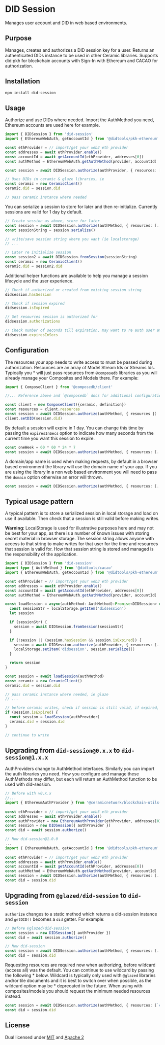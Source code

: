# DID Session

Manages user account and DID in web based environments.

 ## Purpose

Manages, creates and authorizes a DID session key for a user. Returns an authenticated DIDs instance
to be used in other Ceramic libraries. Supports did:pkh for blockchain accounts with Sign-In with
Ethereum and CACAO for authorization.

## Installation

```sh
npm install did-session
```

## Usage

Authorize and use DIDs where needed. Import the AuthMethod you need, Ethereum accounts are used here for example.

```ts
import { DIDSession } from 'did-session'
import { EthereumWebAuth, getAccountId } from '@didtools/pkh-ethereum'

const ethProvider = // import/get your web3 eth provider
const addresses = await ethProvider.enable()
const accountId = await getAccountId(ethProvider, addresses[0])
const authMethod = EthereumWebAuth.getAuthMethod(provider, accountId)

const session = await DIDSession.authorize(authProvider, { resources: [...]})

// Uses DIDs in ceramic & glaze libraries, ie
const ceramic = new CeramicClient()
ceramic.did = session.did

// pass ceramic instance where needed
```

You can serialize a session to store for later and then re-initialize. Currently sessions are valid
for 1 day by default.

```ts
// Create session as above, store for later
const session = await DIDSession.authorize(authMethod, { resources: [...]})
const sessionString = session.serialize()

// write/save session string where you want (ie localstorage)
// ...

// Later re initialize session
const session2 = await DIDSession.fromSession(sessionString)
const ceramic = new CeramicClient()
ceramic.did = session2.did
```

Additional helper functions are available to help you manage a session lifecycle and the user experience.

```ts
// Check if authorized or created from existing session string
didsession.hasSession

// Check if session expired
didsession.isExpired

// Get resources session is authorized for
didsession.authorizations

// Check number of seconds till expiration, may want to re auth user at a time before expiration
didsession.expiresInSecs
```

## Configuration

The resources your app needs to write access to must be passed during authorization. Resources are an array
of Model Stream Ids or Streams Ids. Typically you * will just pass resources from `@composedb` libraries as
you will already manage your Composites and Models there. For example:

```ts
import { ComposeClient } from '@composedb/client'

//... Reference above and `@composedb` docs for additional configuration here

const client = new ComposeClient({ceramic, definition})
const resources = client.resources
const session = await DIDSession.authorize(authMethod, { resources })
client.setDID(session.did)
```

By default a session will expire in 1 day. You can change this time by passing the `expiresInSecs` option to
indicate how many seconds from the current time you want this session to expire.

```ts
const oneWeek = 60 * 60 * 24 * 7
const session = await DIDSession.authorize(authMethod, { resources: [...], expiresInSecs: oneWeek })
```

A domain/app name is used when making requests, by default in a browser based environment the library will use
the domain name of your app. If you are using the library in a non web based environment you will need to pass
the `domain` option otherwise an error will thrown.

```ts
const session = await DIDSession.authorize(authMethod, { resources: [...], domain: 'YourAppName' })
```

## Typical usage pattern

A typical pattern is to store a serialized session in local storage and load on use if available. Then
check that a session is still valid before making writes.

**Warning:** LocalStorage is used for illustrative purposes here and may not be best for your app, as
there is a number of known issues with storing secret material in browser storage. The session string
allows anyone with access to that string to make writes for that user for the time and resources that
session is valid for. How that session string is stored and managed is the responsibility of the application.

```ts
import { DIDSession } from 'did-session'
import type { AuthMethod } from '@didtools/cacao'
import { EthereumWebAuth, getAccountId } from '@didtools/pkh-ethereum'

const ethProvider = // import/get your web3 eth provider
const addresses = await ethProvider.enable()
const accountId = await getAccountId(ethProvider, addresses[0])
const authMethod = EthereumWebAuth.getAuthMethod(provider, accountId)

const loadSession = async(authMethod: AuthMethod):Promise<DIDSession> => {
  const sessionStr = localStorage.getItem('didsession')
  let session

  if (sessionStr) {
    session = await DIDSession.fromSession(sessionStr)
  }

  if (!session || (session.hasSession && session.isExpired)) {
    session = await DIDSession.authorize(authProvider, { resources: [...]})
    localStorage.setItem('didsession', session.serialize())
  }

  return session
}

const session = await loadSession(authMethod)
const ceramic = new CeramicClient()
ceramic.did = session.did

// pass ceramic instance where needed, ie glaze
// ...

// before ceramic writes, check if session is still valid, if expired, create new
if (session.isExpired) {
  const session = loadSession(authProvider)
  ceramic.did = session.did
}

// continue to write
```
 
## Upgrading from `did-session@0.x.x` to `did-session@1.x.x` 

AuthProviders change to AuthMethod interfaces. Similarly you can import the auth libraries you need. How you configure and manage 
these AuthMethods may differ, but each will return an AuthMethod function to be used with did-session.

```ts
// Before with v0.x.x
//...
import { EthereumAuthProvider } from '@ceramicnetwork/blockchain-utils-linking'
 
const ethProvider = // import/get your web3 eth provider
const addresses = await ethProvider.enable()
const authProvider = new EthereumAuthProvider(ethProvider, addresses[0])
const session = new DIDSession({ authProvider })
const did = await session.authorize()

// Now did-session@1.0.0
...
import { EthereumWebAuth, getAccountId } from '@didtools/pkh-ethereum'
 
const ethProvider = // import/get your web3 eth provider
const addresses = await ethProvider.enable()
const accountId = await getAccountId(ethProvider, addresses[0])
const authMethod = EthereumWebAuth.getAuthMethod(provider, accountId)
const session = await DIDSession.authorize(authMethod, { resources: [...]})
const did = session.did
```

## Upgrading from `@glazed/did-session` to `did-session`

`authorize` changes to a static method which returns a did-session instance and `getDID()` becomes a `did` getter. For example:

```ts
// Before @glazed/did-session
const session = new DIDSession({ authProvider })
const did = await session.authorize()

// Now did-session
const session = await DIDSession.authorize(authMethod, { resources: [...]})
const did = session.did
```

Requesting resources are required now when authorizing, before wildcard (access all) was the default. You can continue to use
wildcard by passing the following * below. Wildcard is typically only used with `@glazed` libraries and/or tile documents and
it is best to switch over when possible, as the wildcard option may be * deprecated in the future. When using with
composites/models you should request the minimum needed resources instead.

```ts
const session = await DIDSession.authorize(authMethod, { resources: [`ceramic://*`]})
const did = session.did
```

## License

Dual licensed under [MIT](LICENSE-MIT) and [Apache 2](LICENSE-APACHE)